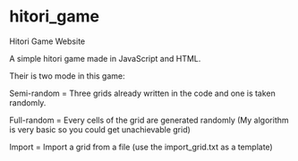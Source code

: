 # hitori_game

Hitori Game Website

A simple hitori game made in JavaScript and HTML.

Their is two mode in this game:

Semi-random = Three grids already written in the code and one is taken randomly.

Full-random = Every cells of the grid are generated randomly (My algorithm is very basic so you could get unachievable grid)

Import = Import a grid from a file (use the import_grid.txt as a template)
